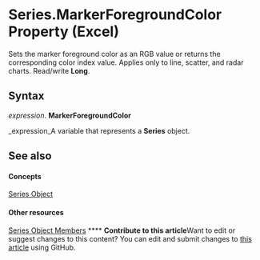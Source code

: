 
# Series.MarkerForegroundColor Property (Excel)

Sets the marker foreground color as an RGB value or returns the corresponding color index value. Applies only to line, scatter, and radar charts. Read/write  **Long**.


## Syntax

 _expression_. **MarkerForegroundColor**

 _expression_A variable that represents a  **Series** object.


## See also


#### Concepts


 [Series Object](c7d34b32-8172-f7a0-0a17-f01d44246b64.md)
#### Other resources


 [Series Object Members](eeab4f69-b436-9de7-5d4a-0a5c63f2dfce.md)
****   **Contribute to this article**Want to edit or suggest changes to this content? You can edit and submit changes to  [this article](https://github.com/jhershey00/VBA_Excel_Test/OpenXMLCon/articles/bdbb30c9-b997-7e7c-d592-cca04c2cfa71.md) using GitHub.

